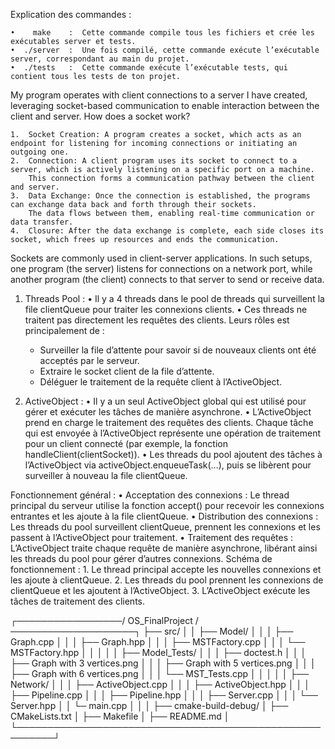 Explication des commandes :

	• 	 make    :  Cette commande compile tous les fichiers et crée les exécutables server et tests.
	•  ./server  :  Une fois compilé, cette commande exécute l’exécutable server, correspondant au main du projet.
	•  ./tests   :  Cette commande exécute l’exécutable tests, qui contient tous les tests de ton projet.



My program operates with client connections to a server I have created, 
leveraging socket-based communication to enable interaction between the client and server.
How does a socket work?

	1.	Socket Creation: A program creates a socket, which acts as an endpoint for listening for incoming connections or initiating an outgoing one.
	2.	Connection: A client program uses its socket to connect to a server, which is actively listening on a specific port on a machine. 
        This connection forms a communication pathway between the client and server.
	3.	Data Exchange: Once the connection is established, the programs can exchange data back and forth through their sockets. 
        The data flows between them, enabling real-time communication or data transfer.
	4.	Closure: After the data exchange is complete, each side closes its socket, which frees up resources and ends the communication.

Sockets are commonly used in client-server applications. In such setups, one program (the server) listens for connections on a network port, 
while another program (the client) connects to that server to send or receive data.









1. Threads Pool :
   •	Il y a 4 threads dans le pool de threads qui surveillent la file clientQueue pour traiter les connexions clients.
   •	Ces threads ne traitent pas directement les requêtes des clients.
   Leurs rôles est principalement de :
	- Surveiller la file d’attente pour savoir si de nouveaux clients ont été acceptés par le serveur.
    - Extraire le socket client de la file d’attente.
    - Déléguer le traitement de la requête client à l’ActiveObject.

2. ActiveObject :
   •	Il y a un seul ActiveObject global qui est utilisé pour gérer et exécuter les tâches de manière asynchrone.
   •	L’ActiveObject prend en charge le traitement des requêtes des clients. 
        Chaque tâche qui est envoyée à l’ActiveObject représente une opération de traitement pour un client connecté (par exemple, la fonction handleClient(clientSocket)).
   •	Les threads du pool ajoutent des tâches à l’ActiveObject via activeObject.enqueueTask(...), puis se libèrent pour surveiller à nouveau la file clientQueue.

Fonctionnement général :
	•	Acceptation des connexions : Le thread principal du serveur utilise la fonction accept() pour recevoir les connexions entrantes et les ajoute à la file clientQueue.
	•	Distribution des connexions : Les threads du pool surveillent clientQueue, prennent les connexions et les passent à l’ActiveObject pour traitement.
	•	Traitement des requêtes : L’ActiveObject traite chaque requête de manière asynchrone, libérant ainsi les threads du pool pour gérer d’autres connexions.
Schéma de fonctionnement :
	1.	Le thread principal accepte les nouvelles connexions et les ajoute à clientQueue.
	2.	Les threads du pool prennent les connexions de clientQueue et les ajoutent à l’ActiveObject.
	3.	L’ActiveObject exécute les tâches de traitement des clients.









┌─────────────────/ OS_FinalProject /────────────────────┐
├── src/                                                 │
│   ├── Model/                                           │
│   │   ├── Graph.cpp                                    │
│   │   ├── Graph.hpp                                    │
│   │   ├── MSTFactory.cpp                               │
│   │   └── MSTFactory.hpp                               │
│   │                                                    │
│   ├── Model_Tests/                                     │
│   │   ├── doctest.h                                    │
│   │   ├── Graph with 3 vertices.png                    │
│   │   ├── Graph with 5 vertices.png                    │
│   │   ├── Graph with 6 vertices.png                    │
│   │   └── MST_Tests.cpp                                │
│   │                                                    │
│   ├── Network/                                         │
│   │   ├── ActiveObject.cpp                             │
│   │   ├── ActiveObject.hpp                             │
│   │   ├── Pipeline.cpp                                 │
│   │   ├── Pipeline.hpp                                 │
│   │   ├── Server.cpp                                   │
│   │   └── Server.hpp                                   │
│   └─ main.cpp                                          │
│                                                        │
├── cmake-build-debug/                                   │
├── CMakeLists.txt                                       │
├── Makefile                                             │
├── README.md                                            │
└────────────────────────────────────────────────────────┘
